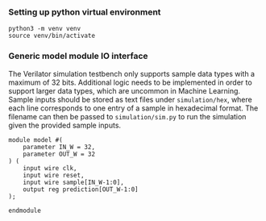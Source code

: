 ### Setting up python virtual environment
```
python3 -m venv venv
source venv/bin/activate

```

### Generic model module IO interface
The Verilator simulation testbench only supports sample data types with a maximum of 32 bits. Additional logic needs to be implemented in order to support larger data types, which are uncommon in Machine Learning. <br>
Sample inputs should be stored as text files under `simulation/hex`, where each line corresponds to one entry of a sample in hexadecimal format. The filename can then be passed to `simulation/sim.py` to run the simulation given the provided sample inputs.
```
module model #(
    parameter IN_W = 32,
    parameter OUT_W = 32
) (
    input wire clk,
    input wire reset,
    input wire sample[IN_W-1:0],
    output reg prediction[OUT_W-1:0]
);
    
endmodule
```

